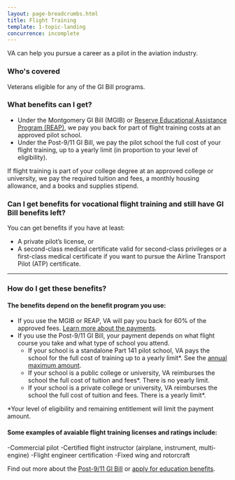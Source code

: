 ```yaml
---
layout: page-breadcrumbs.html
title: Flight Training
template: 1-topic-landing
concurrence: incomplete
---
```


VA can help you pursue a career as a pilot in the aviation industry.

<div class="call-out" markdown="1">

### Who's covered

Veterans eligible for any of the GI Bill programs.
</div>

### What benefits can I get? 

- Under the Montgomery GI Bill (MGIB) or [Reserve Educational Assistance Program (REAP)](/education/other-educational-assistance-programs/reap/), we pay you back for part of flight training costs at an approved pilot school. 
- Under the Post-9/11 GI Bill, we pay the pilot school the full cost of your flight training, up to a yearly limit (in proportion to your level of eligibility). 

If flight training is part of your college degree at an approved college or university, we pay the required tuition and fees, a monthly housing allowance, and a books and supplies stipend.

### Can I get benefits for vocational flight training and still have GI Bill benefits left?

You can get benefits if you have at least:

- A private pilot’s license, or
- A second-class medical certificate valid for second-class privileges or a first-class medical certificate if you want to pursue the Airline Transport Pilot (ATP) certificate.

------

### How do I get these benefits? 

#### The benefits depend on the benefit program you use:

- If you use the MGIB or REAP, VA will pay you back for 60% of the approved fees. [Learn more about the payments](http://www.benefits.va.gov/gibill/resources/benefits_resources/rate_tables.asp).
- If you use the Post-9/11 GI Bill, your payment depends on what flight course you take and what type of school you attend.
    - If your school is a standalone Part 141 pilot school, VA pays the school for the full cost of training up to a yearly limit*. See the [annual maximum amount](http://www.benefits.va.gov/gibill/resources/benefits_resources/rate_tables.asp).
    - If your school is a public college or university, VA reimburses the school the full cost of tuition and fees*. There is no yearly limit.
    - If your school is a private college or university, VA reimburses the school the full cost of tuition and fees. There is a yearly limit*.

*Your level of eligibility and remaining entitlement will limit the payment amount.

#### Some examples of avaiable flight training licenses and ratings include:

-Commercial pilot
-Certified flight instructor (airplane, instrument, multi-engine)
-Flight engineer certification
-Fixed wing and rotorcraft

Find out more about the [Post-9/11 GI Bill](/education/gi-bill/post-9-11/) or [apply for education benefits](/education/apply-for-education-benefits/).
